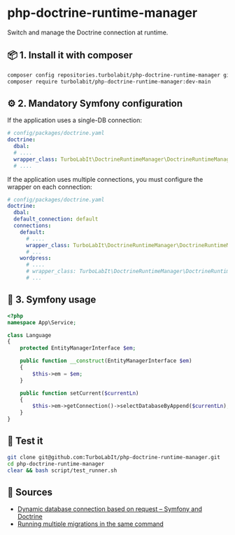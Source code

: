 # php-doctrine-runtime-manager

Switch and manage the Doctrine connection at runtime.


## 📦 1. Install it with composer

````bash
composer config repositories.turbolabit/php-doctrine-runtime-manager git https://github.com/TurboLabIt/php-doctrine-runtime-manager.git
composer require turbolabit/php-doctrine-runtime-manager:dev-main

````

## ⚙️ 2. Mandatory Symfony configuration

If the application uses a single-DB connection:

````yaml
# config/packages/doctrine.yaml
doctrine:
  dbal:
  # ....
  wrapper_class: TurboLabIt\DoctrineRuntimeManager\DoctrineRuntimeManager
  # ....
````

If the application uses multiple connections, you must configure the wrapper on each connection:

````yaml
# config/packages/doctrine.yaml
doctrine:
  dbal:
  default_connection: default
  connections:
    default:
      # ....
      wrapper_class: TurboLabIt\DoctrineRuntimeManager\DoctrineRuntimeManager
      # ...
    wordpress:
      # ....
      # wrapper_class: TurboLabIt\DoctrineRuntimeManager\DoctrineRuntimeManager
      # ...
````


## 🔁 3. Symfony usage

````php
<?php
namespace App\Service;

class Language
{
    protected EntityManagerInterface $em;

    public function __construct(EntityManagerInterface $em)
    {
        $this->em = $em;
    }

    public function setCurrent($currentLn)
    {
        $this->em->getConnection()->selectDatabaseByAppend($currentLn);
    }
}

````


## 🧪 Test it

````bash
git clone git@github.com:TurboLabIt/php-doctrine-runtime-manager.git
cd php-doctrine-runtime-manager
clear && bash script/test_runner.sh

````


## 🔗 Sources

- [Dynamic database connection based on request – Symfony and Doctrine](https://karoldabrowski.com/blog/dynamic-database-connection-based-on-request-symfony-and-doctrine/)
- [Running multiple migrations in the same command](https://stackoverflow.com/questions/68246878/running-multiple-migrations-in-the-same-command)
